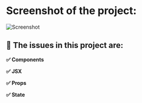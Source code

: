 # Screenshot of the project:

![Screenshot](src/assets/tic-tac-toe.gif)

## :blue_book: The issues in this project are:

**:white_check_mark: Components**

**:white_check_mark: JSX**

**:white_check_mark: Props**

**:white_check_mark: State**
